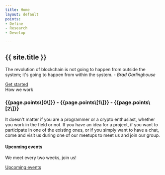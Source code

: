 ```yaml
---
title: Home
layout: default
points:
- Define
- Research
- Develop

---
```

<!-- Start banner Section -->
<section class="parallax screen-height" data-overlay-dark="5" data-background="assets/img/slider/background.png">
<div class="absolute-middle-center z-index-1 width-100">
<div class="container">
<div class="row">
<div class="col-md-12">
<div class="text-center center-col width-80 xs-width-100">
<h1 class="text-white font-size50 md-font-size42 sm-font-size28 font-weight-700">{{ site.title }}</h1>
<p class="text-white width-80 xs-width-100 center-col font-size16 line-height-30 xs-font-size14 xs-line-height-26">
The revolution of blockchain is not going to happen from outside the system; it's going to happen from within the system.
- <i>Brad Garlinghouse</i></p>
<a class="butn medium theme font-size22 font-weight-650" href="https://zbrd.org/guides/2019/02/27/Setup-ZBD-Collaboration-environment.html"><span>Get started</span></a>
</div>
</div>
</div>
</div>
</div>
</section>
<!-- end banner Section -->

<!-- start we work section -->
<section class="bg-very-light-gray">
<div class="container">
<div class="section-heading font-size22"><span>How we work</span>
<h3>{{page.points\[0\]}} - {{page.points\[1\]}} - {{page.points\[2\]}}</h3>
<p class="width-55 sm-width-75 xs-width-95">
It doesn't matter if you are a programmer or a crypto enthusiast, whether you work in the field or not. If you have an idea for a project, if you want to participate in one of the existing ones, or if you simply want to have a chat, come and visit us during one of our meetups to meet us and join our group.
</p>
</div>
</div>

<!-- end we work section -->

<!-- start feature section -->

<section class="bg-very-light-gray">
<div class="container">
<div class="section-heading"><h4>Upcoming events</h4>
<p class="width-55 sm-width-75 xs-width-95">
We meet every two weeks, join us!
</p>
<a class="butn medium theme margin-20px-top" font-size18 font-weight-650 href="https://www.meetup.com/zurichblockchainrnd/events/"><span>Upcoming events</span></a>
</div>
</div>

<!-- end feature section -->

